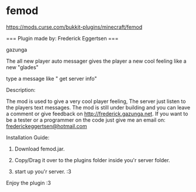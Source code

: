 # femod
https://mods.curse.com/bukkit-plugins/minecraft/femod


=== Plugin made by: Frederick Eggertsen ===

gazunga

The all new player auto messager gives the player a new cool feeling like a new "glades"

type a message like " get server info"

Description:

The mod is used to give a very cool player feeling, The server just listen to the players text messages. The mod is still under building and you can leave a comment or give feedback on http://frederick.gazunga.net. If you want to be a tester or a programmer on the code just give me an email on: frederickeggertsen@hotmail.com

Installation Guide:

1. Download femod.jar.

2. Copy/Drag it over to the plugins folder inside you'r server folder.

3. start up you'r server. :3

Enjoy the plugin :3
